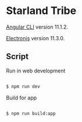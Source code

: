 # Starland Tribe

[Angular CLI](https://github.com/angular/angular-cli) version 11.1.2.

[Electronjs](https://www.electronjs.org/releases/stable?version=11&page=3#11.3.0) version 11.3.0.


## Script

Run in web development

```bash

$ npm run dev

```

Build for app

```bash

$ npm run build:app

```

